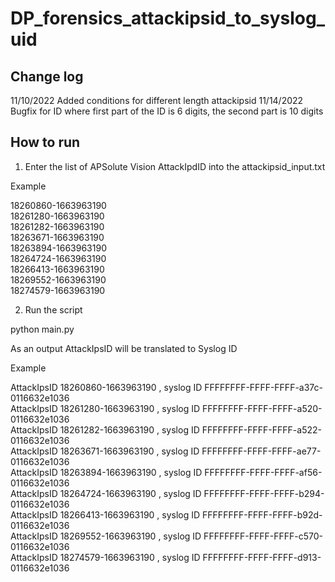 # DP_forensics_attackipsid_to_syslog_uid

## Change log

11/10/2022 Added conditions for different length attackipsid
11/14/2022 Bugfix for ID where first part of the ID is 6 digits, the second part is 10 digits

## How to run

1. Enter the list of APSolute Vision AttackIpdID into the attackipsid_input.txt

Example

18260860-1663963190<br>
18261280-1663963190<br>
18261282-1663963190<br>
18263671-1663963190<br>
18263894-1663963190<br>
18264724-1663963190<br>
18266413-1663963190<br>
18269552-1663963190<br>
18274579-1663963190<br>

2. Run the script

python main.py


As an output AttackIpsID will be translated to Syslog ID

Example

AttackIpsID 18260860-1663963190 , syslog ID FFFFFFFF-FFFF-FFFF-a37c-0116632e1036<br>
AttackIpsID 18261280-1663963190 , syslog ID FFFFFFFF-FFFF-FFFF-a520-0116632e1036<br>
AttackIpsID 18261282-1663963190 , syslog ID FFFFFFFF-FFFF-FFFF-a522-0116632e1036<br>
AttackIpsID 18263671-1663963190 , syslog ID FFFFFFFF-FFFF-FFFF-ae77-0116632e1036<br>
AttackIpsID 18263894-1663963190 , syslog ID FFFFFFFF-FFFF-FFFF-af56-0116632e1036<br>
AttackIpsID 18264724-1663963190 , syslog ID FFFFFFFF-FFFF-FFFF-b294-0116632e1036<br>
AttackIpsID 18266413-1663963190 , syslog ID FFFFFFFF-FFFF-FFFF-b92d-0116632e1036<br>
AttackIpsID 18269552-1663963190 , syslog ID FFFFFFFF-FFFF-FFFF-c570-0116632e1036<br>
AttackIpsID 18274579-1663963190 , syslog ID FFFFFFFF-FFFF-FFFF-d913-0116632e1036<br>